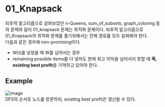 # 01_Knapsack
되추적 알고리즘으로 살펴보았던 n-Queens, sum_of_subsets, graph_coloring 등의 문제와 달리 01_knapsack 문제는 최적화 문제이다.
되추적 알고리즘으로 01_Knapsack의 최적화 문제를 풀기위해서는 전체 경로를 모두 살펴봐야 한다.
<br>
다음과 같은 경우에 non-promising이다.
- W(i)를 넣었을 때 W를 넘어서는 경우
- remaining possible items를 다 넣어도 현재 최고 이익을 넘어서지 못할 때
<b>즉, existing best profit</b>을 기억하고 있어야 한다.

## Example
![image](https://user-images.githubusercontent.com/74875490/172007858-9d6efa8d-2442-4030-90e0-a03f308b242f.png)<br>
DFS의 순서로 노드를 방문하되, existing best profit은 갱신될 수 있다.
